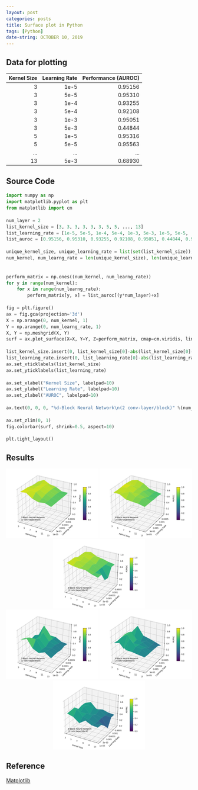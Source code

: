 ```yaml
---
layout: post
categories: posts
title: Surface plot in Python
tags: [Python]
date-string: OCTOBER 10, 2019
---
```


## Data for plotting
| Kernel Size | Learning Rate | Performance (AUROC)  |
|-----:|-----:|-----:|
|3|1e-5|0.95156|
|3|5e-5|0.95310|
|3|1e-4|0.93255|
|3|5e-4|0.92108|
|3|1e-3|0.95051|
|3|5e-3|0.44844|
|5|1e-5|0.95316|
|5|5e-5|0.95563|
|...|...|...|
|13|5e-3|0.68930|

## Source Code

``` python
import numpy as np
import matplotlib.pyplot as plt
from matplotlib import cm

num_layer = 2
list_kernel_size = [3, 3, 3, 3, 3, 3, 5, 5, ..., 13]
list_learning_rate = [1e-5, 5e-5, 1e-4, 5e-4, 1e-3, 5e-3, 1e-5, 5e-5, ..., 5e-3]
list_auroc = [0.95156, 0.95310, 0.93255, 0.92108, 0.95051, 0.44844, 0.95316, 0.95563, ..., 0.68930]

unique_kernel_size, unique_learning_rate = list(set(list_kernel_size)), list(set(list_learning_rate))
num_kernel, num_learng_rate = len(unique_kernel_size), len(unique_learning_rate)


perform_matrix = np.ones((num_kernel, num_learng_rate))
for y in range(num_kernel):
    for x in range(num_learng_rate):
        perform_matrix[y, x] = list_auroc[(y*num_layer)+x]

fig = plt.figure()
ax = fig.gca(projection='3d')
X = np.arange(0, num_kernel, 1)
Y = np.arange(0, num_learng_rate, 1)
X, Y = np.meshgrid(X, Y)
surf = ax.plot_surface(X=X, Y=Y, Z=perform_matrix, cmap=cm.viridis, linewidth=1, antialiased=True, vmin=0, vmax=1)

list_kernel_size.insert(0, list_kernel_size[0]-abs(list_kernel_size[0]-list_kernel_size[1]))
list_learning_rate.insert(0, list_learning_rate[0]-abs(list_learning_rate[0]-list_learning_rate[1]))
ax.set_xticklabels(list_kernel_size)
ax.set_yticklabels(list_learning_rate)

ax.set_xlabel("Kernel Size", labelpad=10)
ax.set_ylabel("Learning Rate", labelpad=10)
ax.set_zlabel("AUROC", labelpad=10)

ax.text(0, 0, 0, "%d-Block Neural Network\n(2 conv-layer/block)" %(num_layer), color='black')

ax.set_zlim(0, 1)
fig.colorbar(surf, shrink=0.5, aspect=10)

plt.tight_layout()
```

## Results

<div align="center">
  <img src="/images/2019-11-04/surface-roc-vae-lay0.png" width="250">
  <img src="/images/2019-11-04/surface-roc-vae-lay1.png" width="250">
  <img src="/images/2019-11-04/surface-roc-vae-lay2.png" width="250">
  <br>
  <img src="/images/2019-11-04/surface-prc-vae-lay0.png" width="250">
  <img src="/images/2019-11-04/surface-prc-vae-lay1.png" width="250">
  <img src="/images/2019-11-04/surface-prc-vae-lay2.png" width="250">
</div>

## Reference
<a href="https://matplotlib.org/mpl_toolkits/mplot3d/tutorial.html">Matplotlib</a>
